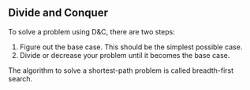 

## Divide and Conquer
To solve a problem using D&C, there are two steps:
1. Figure out the base case. This should be the simplest possible case.
2. Divide or decrease your problem until it becomes the base case.


The algorithm to
solve a shortest-path problem is called breadth-first search.
